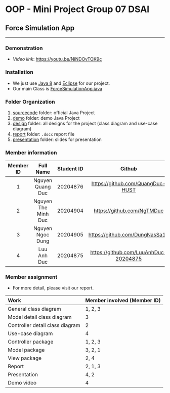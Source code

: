# OOP - Mini Project Group 07 DSAI 
## Force Simulation App

--- 
### Demonstration


- *Video link*:         https://youtu.be/NiNDOvTOK9c



### Installation 
-  We just use [Java 8](https://www.oracle.com/java/technologies/javase/javase8-archive-downloads.html) and [Eclipse](https://www.eclipse.org/) for our project.
-  Our main Class is [ForceSimulationApp.java](/sourcecode/ForceSimulationProject/src/dsai/group07/)

### Folder Organization
1. [sourcecode](/sourcecode) folder: official Java Project
2. [demo](/demo) folder: demo Java Project
3. [design](/design) folder: all designs for the project (class diagram and use-case diagram)
4. [report](/report) folder: `.docx` report file
5. [presentation](/presentation) folder: slides for presentation

### Member information 

| Member ID | Full Name             | Student ID    |  Github|
| :--:|    :---:              |       :---:   | :---:|
| 1   | Nguyen Quang Duc      | 20204876      |https://github.com/QuangDuc-HUST|
| 2   | Nguyen The Minh Duc   | 20204904      |https://github.com/NgTMDuc |
| 3   | Nguyen Ngoc Dung      | 20204905      |https://github.com/DungNasSa10 |
| 4   | Luu Anh Duc           | 20204875      |https://github.com/LuuAnhDuc-20204875 |

### Member assignment
* For more detail, please visit our report. 

| Work                              | Member involved (Member ID)           | 
| :--                               |    :---       |
| General class diagram             | 1, 2, 3       |
| Model detail class diagram        | 3             |
| Controller detail class diagram   | 2             |
| Use-case diagram                  | 4             |
| Controller package                | 1, 2, 3       |
| Model package                     | 3, 2, 1       |
| View package                      | 2, 4          |
| Report                            | 2, 1, 3       |
| Presentation                      | 4, 2          |
| Demo video                        | 4             |

